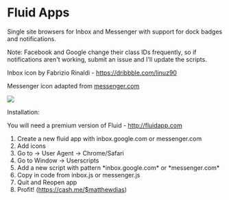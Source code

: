 # Fluid Apps
Single site browsers for Inbox and Messenger with support for dock badges and notifications.

Note: Facebook and Google change their class IDs frequently, so if notifications aren't working, submit an issue and I'll update the scripts.

Inbox icon by Fabrizio Rinaldi - https://dribbble.com/linuz90

Messenger icon adapted from [messenger.com](http://messenger.com/)

![](https://dl.dropbox.com/s/h3bba2zh571xoxk/Screenshot%202015-04-04%2003.29.33.png)

Installation:

You will need a premium version of Fluid - http://fluidapp.com

1. Create a new fluid app with inbox.google.com or messenger.com
2. Add icons
3. Go to <App Name> -> User Agent -> Chrome/Safari
4. Go to Window -> Userscripts
5. Add a new script with pattern \*inbox.google.com\* or \*messenger.com\*
6. Copy in code from inbox.js or messenger.js
7. Quit and Reopen app
8. Profit! (https://cash.me/$matthewdias)
